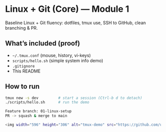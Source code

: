 # Linux + Git (Core) — Module 1

Baseline Linux + Git fluency: dotfiles, tmux use, SSH to GitHub, clean branching & PR.

## What’s included (proof)
- `~/.tmux.conf` (mouse, history, vi-keys)
- `scripts/hello.sh` (simple system info demo)
- `.gitignore`
- This README

## How to run
```bash
tmux new -s dev         # start a session (Ctrl-b d to detach)
./scripts/hello.sh      # run the demo

Feature branch: 01-linux-setup
PR -> squash & merge to main

<img width="596" height="306" alt="tmux-demo" src="https://github.com/user-attachments/assets/3827754f-1453-4587-8d10-2fc00fd8cf9f" />
